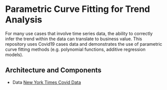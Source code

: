 # Parametric Curve Fitting for Trend Analysis

For many use cases that involve time series data, the ability to correctly infer the trend within the data can translate to business value. This repository uses Covid19 cases data and demonstrates the use of parametric curve fitting methods (e.g. polynomial functions, additive regression models). 

 

## Architecture and Components

<!-- ![System Architecture](docs/images/taxiarchitecture.png) -->

- Data [New York Times Covid Data](https://github.com/nytimes/covid-19-data)
 

<!-- ## TODOs

Initial high level list of tasks: 

- [ ] Data exploration: Explore interesting data insights, data transformation tasks etc 
- [ ] Model Training: Explore a set of models, automated hyperparameter search, distributed training, model evaluation etc
- [ ] Model Serving: Promoting good models to production, serving predictions over an api enddpoint 
- [ ] Front end: User interface for exploring predictions. -->